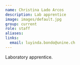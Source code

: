 ```yaml
---
name: Christina Lado Arcos
description: Lab apprentice
image: images/default.jpg
group: current
role: staff
aliases:
links:
  email: luyinda.bondo@unine.ch 
---
```


Laboratory apprentice.